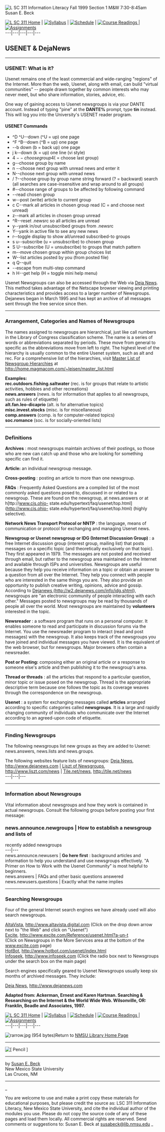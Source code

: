![ L SC 311 Information Literacy Fall 1999 Section 1 M&W 7:30-8:45am Susan E.
Beck ](banrfa99.jpg)  

[![ L SC 311 Home ](home.jpg)](http://lib.nmsu.edu/instruction/lsc311/) | [![
Syllabus ](syllabus.jpg)](syllabus.html) | [![ Schedule
](schedule.jpg)](schedule.html) | [![ Course Readings ](reading.jpg)
](reading.html)| [![ Assignments ](assign.jpg)](assign.html)  
---|---|---|---|---  
  
## USENET & DejaNews

* * *

### USENET: What is it?

Usenet remains one of the least commercial and wide-ranging "regions" of the
Internet. More than the web, Usenet, along with email, can build "virtual
communities" \-- people drawn together by common interests who may never meet,
but who share information, stories, advice, etc.

One way of gaining access to Usenet newsgroups is via your DANTE account.
Instead of typing "pine" at the **DANTE%** prompt, type **tin** instead. This
will log you into the University's USENET reader program.

#### USENET Commands

  * ^D ^U--down (^U = up) one page 
  * ^F ^B--down (^B = up) one page 
  * <SPACE>\--b down (b = back up) one page 
  * j k--down (k = up) one line (vi style) 
  * 4 $--choose group 4 ($ = choose last group) 
  * g--choose group by name 
  * n <TAB>\--choose next group with unread news and enter it 
  * N--choose next group with unread news 
  * / ?--choose group by group name string forward (? = backward) search (all searches are case-insensitive and wrap around to all groups) 
  * #--choose range of groups to be affected by following command 
  * <CR>\--read chosen group 
  * w--post (write) article to current group 
  * c C--mark all articles in chosen group read (C = and choose next unread) 
  * z--mark all articles in chosen group unread 
  * ^R--reset .newsrc so all articles are unread 
  * y--yank in/out unsubscribed groups from .newsrc 
  * Y--yank in active file to see any new news 
  * r--toggle display to show all/unread subscribed-to groups 
  * s u--subscribe (u = unsubscribe) to chosen group 
  * S U--subscribe (U = unsubscribe) to groups that match pattern 
  * m--move chosen group within group choices list 
  * W--list articles posted by you (from posted file) 
  * q Q--quit 
  * <ESC>\--escape from multi-step command 
  * h H--get help (H = toggle mini help menu) 

Usenet Newsgroups can also be accessed through the Web via [ Deja
News](http://www.dejanews.com). This method takes advantage of the Netscape
browser viewing and printing characteristics and provides access to a larger
number of Newsgroups. Dejanews began in March 1995 and has kept an archive of
all messages sent through the free service since then.



* * *

### Arrangement, Categories and Names of Newsgroups

The names assigned to newsgroups are hierarchical, just like call numbers in
the Library of Congress classification scheme. The name is a series of words
or abbreviations separated by periods. These move from general to specific as
the abbreviations move from left to right. The highest level of the hierarchy
is usually common to the entire Usenet system, such as alt and rec. For a
comprehensive list of the hierarchies, visit [Master List of Newsgroup
Hierarchies](http://home.magmacom.com/~leisen/master_list.html) at
<http://home.magmacom.com/~leisen/master_list.html>

**Examples:**  
**rec.outdoors.fishing.saltwater** (rec. is for groups that relate to artistic
activities, hobbies and other recreations)  
**news.answers** (news. is for information that applies to all newsgroups,
such as rules of etiquette)  
**alt.fan.leo-dicaprio** (alt. is for alternative topics)  
**misc.invest.stocks** (misc. is for miscellaneous)  
**comp.answers** (comp. is for computer-related topics)  
**soc.romance** (soc. is for socially-oriented lists)

* * *

###  Definitions

**Archives** : most newsgroups maintain archives of their postings, so those
who are new can catch up and those who are looking for something specific can
find it.

**Article:** an individual newsgroup message.

**Cross-posting** : posting an article to more than one newsgroup.

**FAQs** : Frequently Asked Questions are a compiled list of the most commonly
asked questions posed to, discussed in or related to a newsgroup. These are
found on the newsgroup, at news.answers or at h[ttp://www.cis.ohio-
state.edu/hypertext/faq/usenet/top.html](http://www.cis.ohio-
state.edu/hypertext/faq/usenet/top.html) (highly selective).

**Network News Transport Protocol or NNTP** : the language, means of
communication or protocol for exchanging and managing Usenet news.

**Newsgroup or Usenet newsgroup or IDG (Internet Discussion Group)** : a free
Internet discussion group (interest group, mailing list) that posts messages
on a specific topic (and theoretically exclusively on that topic). They first
appeared in 1979. The messages are not posted and received through email, but
rather to the newsgroup area maintained on the Internet and available through
ISPs and universities. Newsgroups are useful because they help you receive
information on a topic or obtain an answer to a question from all over the
Internet. They help you connect with people who are interested in the same
things you are. They also provide an opportunity to publish creative writing,
opinions, advice and gossip. According to [ Dejanews
](http://w2.dejanews.com/info/idg.shtml)
(http://w2.dejanews.com/info/idg.shtml), newsgroups are "an electronic
community of people interacting with each other." Messages posted to
newsgroups may be read by thousands of people all over the world. Most
newsgroups are maintained by **volunteers** interested in the topic.

**Newsreader** : a software program that runs on a personal computer. It
enables someone to read and participate in discussion forums via the Internet.
You use the newsreader program to interact (read and post messages) with the
newsgroup. It also keeps track of the newsgroups you have joined and
individual messages you have viewed. It is the equivalent of the web browser,
but for newsgroups. Major browsers often contain a newsreader.

**Post or Posting:** composing either an original article or a response to
someone else's article and then publishing it to the newsgroup's area.

**Thread or threads** : all the articles that respond to a particular
question, minor topic or issue posed on the newsgroup. Thread is the
appropriate descriptive term because one follows the topic as its coverage
weaves through the correspondence on the newsgroup.

**Usenet** : a system for exchanging messages called **articles** arranged
according to specific categories called **newsgroups**. It is a large and
rapidly changing community of individuals who communicate over the Internet
according to an agreed-upon code of etiquette.

* * *

###  Finding Newsgroups

The following newsgroups list new groups as they are added to Usenet:
news.answers, news.lists and news.groups.

The following websites feature lists of newsgroups:   [Deja
News](http://www.dejanews.com/), http://www.dejanews.com |  [Liszt of
Newsgroups](http://www.liszt.com/news), http://www.liszt.com/news |
[Tile.net/news](http://tile.net/news), http://tile.net/news  
---|---|---  
  
* * *

### Information about Newsgroups

Vital information about newsgroups and how they work is contained in actual
newsgroups. Consult the following groups before posting your first message:

###   news.announce.newgroups |  How to establish a newsgroup and lists of
recently added newsgroups  
---|---  
 news.announce.newusers |   **Go here first** : background articles and
information to help you understand and use newsgroups effectively. "A Primer
on How to Work with the Usenet Community" is most helpful to beginners.  
 news.answers |  FAQs and other basic questions answered  
 news.newusers.questions |  Exactly what the name implies  
  
* * *

### Searching Newsgroups

Four of the general Internet search engines we have already used will also
search newsgroups.

[AltaVista](http://www.altavista.digital.com/),
http://www.altavista.digital.com (Click on the drop down arrow next to "the
Web" and click on "Usenet")  
[Excite](http://www.excite.com/Reference/usenet.html?a-un-t),
http://www.excite.com/Reference/usenet.html?a-un-t  
(Click on Newsgroups in the More Services area at the bottom of the
www.excite.com page)  
[HotBot](http://www.hotbot.com/usenet/index.html),
http://www.hotbot.com/usenet/index.html  
[Infoseek](http://www.infoseek.com/), http://www.infoseek.com (Click the radio
box next to Newsgroups under the search box on the main page)

Search engines specifically geared to Usenet Newsgroups usually keep six
months of archived messages. They include:

[Deja News](http://www.dejanews.com/), http://www.dejanews.com

**Adapted from: Ackerman, Ernest and Karen Hartman. Searching & Researching on
the Internet & the World Wide Web. Wilsonville, OR: Franklin, Beadle and
Associates, 1997.**

[![ L SC 311 Home ](home.jpg)](http://lib.nmsu.edu/instruction/lsc311/) | [![
Syllabus ](syllabus.jpg)](syllabus.html) | [![ Schedule
](schedule.jpg)](schedule.html) | [![ Course Readings ](reading.jpg)
](reading.html)| [![ Assignments ](assign.jpg)](assign.html)  
---|---|---|---|---  
  
    

  
![rarrow.jpg \(954 bytes\)](rarrow.jpg)Return to [NMSU Library Home
Page](http://lib.nmsu.edu)

* * *

![\[ Pencil \]](pencil5.gif)  
****  
by [Susan E. Beck](mailto:susabeck@lib.nmsu.edu)  
New Mexico State University  
Las Cruces, NM

* * *

_

You are welcome to use and make a print copy these materials for educational
purposes, but please credit the source as: LSC 311 Information Literacy, New
Mexico State University, and cite the individual author of the modules you
use. Please do not copy the source code of any of these pages and load them
locally. All commercial rights are reserved. Send comments or suggestions to:
Susan E. Beck at susabeck@lib.nmsu.edu _

  
  

